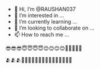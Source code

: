 - 👋 Hi, I’m @RAUSHAN037
- 👀 I’m interested in ...
- 🌱 I’m currently learning ...
- 💞️ I’m looking to collaborate on ...
- 📫 How to reach me ...

<!---
RAUSHAN037/RAUSHAN037 is a ✨ special ✨ repository because its `README.md` (this file) appears on your GitHub profile.
You can click the Preview link to take a look at your changes.
--->😎😎😎😇😇😇😇😊😊😊😊💯💯💯💯💯
🫂🫂🫂🤛💪💪💪📸📸📸📸📸📸📸📸📸📸📸

